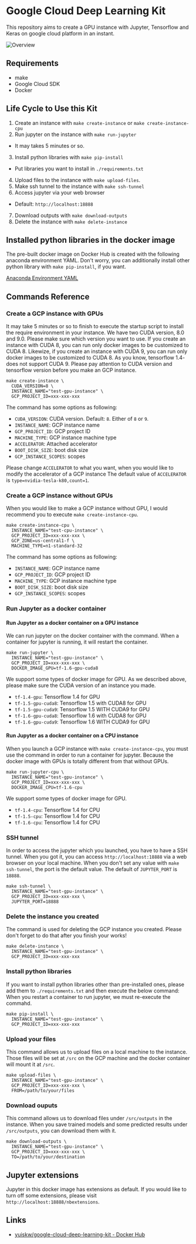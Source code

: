 # Google Cloud Deep Learning Kit

This repository aims to create a GPU instance with Jupyter, Tensorflow and Keras on google cloud platform in an instant.

![Overview](./docs/overview.png)

## Requirements

- make
- Google Cloud SDK
- Docker

## Life Cycle to Use this Kit

1. Create an instance with `make create-instance` or `make create-instance-cpu`
2. Run jupyter on the instance with `make run-jupyter`
  - It may takes 5 minutes or so.
3. Install python libraries with `make pip-install`
  - Put libraries you want to install in `./requirements.txt`
4. Upload files to the instance with `make upload-files`.
5. Make ssh tunnel to the instance with `make ssh-tunnel`
6. Access jupyter via your web browser
  - Default: `http://localhost:18888`
7. Download outputs with `make download-outputs`
8. Delete the instance with `make delete-instance`

## Installed python libraries in the docker image

The pre-built docker image on Docker Hub is created with the following anaconda environment YAML.
Don't worry, you can additionally install other python library with `make pip-install`, if you want.

[Anaconda Environment YAML](./docker/environment-gpu.yml)

## Commands Reference

### Create a GCP instance with GPUs
It may take 5 minutes or so to finish to execute the startup script to install the require environment in your instance.
We have two CUDA version, 8.0 and 9.0.
Please make sure which version you want to use.
If you create an instance with CUDA 8, you can run only docker images to be customized to CUDA 8.
Likewize, if you create an instance with CUDA 9, you can run only docker images to be customized to CUDA 8.
As you know, tensorflow 1.4- does not support CUDA 9.
Please pay attention to CUDA version and tensorflow version before you make an GCP instance.

```
make create-instance \
  CUDA_VERSION=8 \
  INSTANCE_NAME="test-gpu-instance" \
  GCP_PROJECT_ID=xxx-xxx-xxx
```

The command has some options as following:
- `CUDA_VERSION`: CUDA version. Default: `8`. Either of `8` or `9`.
- `INSTANCE_NAME`: GCP instance name
- `GCP_PROJECT_ID`: GCP project ID
- `MACHINE_TYPE`: GCP instance machine type
- `ACCELERATOR`: Attached accelerator
- `BOOT_DISK_SIZE`: boot disk size
- `GCP_INSTANCE_SCOPES`: scopes

Please change `ACCELERATOR` to what you want, when you would like to modify the accelerator of a GCP instance
The default value of `ACCELERATOR` is `type=nvidia-tesla-k80,count=1`.

### Create a GCP instance without GPUs
When you would like to make a GCP instance without GPU, I would recommend you to execute `make create-instance-cpu`.

```
make create-instance-cpu \
  INSTANCE_NAME="test-cpu-instance" \
  GCP_PROJECT_ID=xxx-xxx-xxx \
  GCP_ZONE=us-central1-f \
  MACHINE_TYPE=n1-standard-32
```
The command has some options as following:
- `INSTANCE_NAME`: GCP instance name
- `GCP_PROJECT_ID`: GCP project ID
- `MACHINE_TYPE`: GCP instance machine type
- `BOOT_DISK_SIZE`: boot disk size
- `GCP_INSTANCE_SCOPES`: scopes

### Run Jupyter as a docker container

#### Run Jupyter as a docker container on a GPU instance
We can run jupyter on the docker container with the command.
When a container for jupyter is running, it will restart the container.
```
make run-jupyter \
  INSTANCE_NAME="test-gpu-instance" \
  GCP_PROJECT_ID=xxx-xxx-xxx \
  DOCKER_IMAGE_GPU=tf-1.6-gpu-cuda8
```

We support some types of docker image for GPU.
As we described above, please make sure the CUDA version of an instance you made.
- `tf-1.4-gpu`: Tensorflow 1.4 for GPU
- `tf-1.5-gpu-cuda8`: Tensorflow 1.5 with CUDA8 for GPU
- `tf-1.5-gpu-cuda9`: Tensorflow 1.5 WITH CUDA9 for GPU
- `tf-1.6-gpu-cuda8`: Tensorflow 1.6 with CUDA8 for GPU
- `tf-1.6-gpu-cuda9`: Tensorflow 1.6 WITH CUDA9 for GPU

#### Run Jupyter as a docker container on a CPU instance
When you launch a GCP instance with `make create-instance-cpu`, you must use the command in order to run a container for jupyter.
Because the docker image with GPUs is totally different from that without GPUs.
```
make run-jupyter-cpu \
  INSTANCE_NAME="test-gpu-instance" \
  GCP_PROJECT_ID=xxx-xxx-xxx \
  DOCKER_IMAGE_CPU=tf-1.6-cpu
```

We support some types of docker image for GPU.
- `tf-1.4-cpu`: Tensorflow 1.4 for CPU
- `tf-1.5-cpu`: Tensorflow 1.4 for CPU
- `tf-1.6-cpu`: Tensorflow 1.4 for CPU

### SSH tunnel
In order to access the jupyter which you launched, you have to have a SSH tunnel.
When you got it, you can access `http://localhost:18888` via a web browser on your local machine.
When you don't set any value with `make ssh-tunnel`, the port is the default value.
The default of `JUPYTER_PORT` is `18888`.

```
make ssh-tunnel \
  INSTANCE_NAME="test-gpu-instance" \
  GCP_PROJECT_ID=xxx-xxx-xxx \
  JUPYTER_PORT=18888
```

### Delete the instance you created

The command is used for deleting the GCP instance you created.
Please don't forget to do that after you finish your works!

```
make delete-instance \
  INSTANCE_NAME="test-gpu-instance" \
  GCP_PROJECT_ID=xxx-xxx-xxx
```

### Install python libraries

If you want to install python libraries other than pre-installed ones, please add them to `./requirements.txt` and then execute the below command:
When you restart a container to run jupyter, we must re-execute the commahd.

```
make pip-install \
  INSTANCE_NAME="test-gpu-instance" \
  GCP_PROJECT_ID=xxx-xxx-xxx
```

### Upload your files
This command allows us to upload files on a local machine to the instance.
Those files will be set at `/src` on the GCP machine and the docker container will mount it at `/src`.

```
make upload-files \
  INSTANCE_NAME="test-gpu-instance" \
  GCP_PROJECT_ID=xxx-xxx-xxx \
  FROM=/path/to/your/files
```

### Download ouputs
This command allows us to download files under `/src/outputs` in the instance.
When you save trained models and some predicted results under `/src/outputs`, you can download them with it.

```
make download-outputs \
  INSTANCE_NAME="test-gpu-instance" \
  GCP_PROJECT_ID=xxx-xxx-xxx \
  TO=/path/to/your/destination
```

## Jupyter extensions
Jupyter in this docker image has extensions as default.
If you would like to turn off some extensions, please visit `http://localhost:18888/nbextensions`.

## Links
- [yuiskw/google\-cloud\-deep\-learning\-kit \- Docker Hub](https://hub.docker.com/r/yuiskw/google-cloud-deep-learning-kit/)
